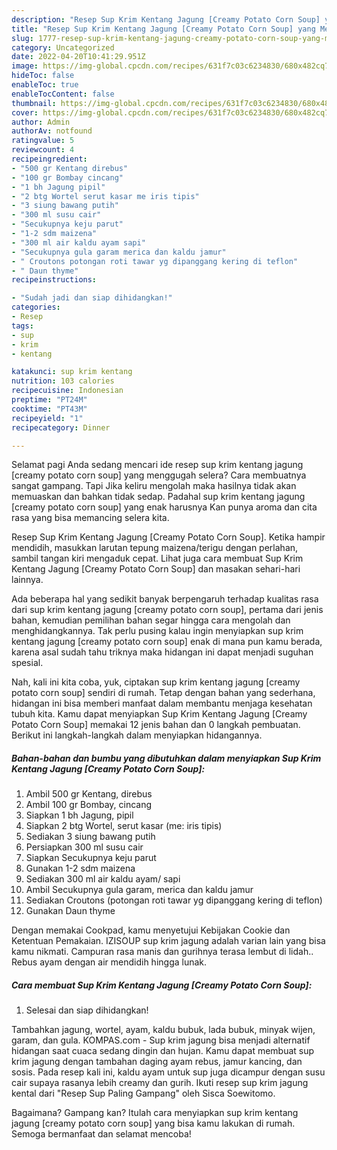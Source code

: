 ```yaml
---
description: "Resep Sup Krim Kentang Jagung [Creamy Potato Corn Soup] yang Menggugah Selera, Buat Buka Puasa Lezat"
title: "Resep Sup Krim Kentang Jagung [Creamy Potato Corn Soup] yang Menggugah Selera, Buat Buka Puasa Lezat"
slug: 1777-resep-sup-krim-kentang-jagung-creamy-potato-corn-soup-yang-menggugah-selera-buat-buka-puasa-lezat
category: Uncategorized
date: 2022-04-20T10:41:29.951Z
image: https://img-global.cpcdn.com/recipes/631f7c03c6234830/680x482cq70/sup-krim-kentang-jagung-creamy-potato-corn-soup-foto-resep-utama.jpg
hideToc: false
enableToc: true
enableTocContent: false
thumbnail: https://img-global.cpcdn.com/recipes/631f7c03c6234830/680x482cq70/sup-krim-kentang-jagung-creamy-potato-corn-soup-foto-resep-utama.jpg
cover: https://img-global.cpcdn.com/recipes/631f7c03c6234830/680x482cq70/sup-krim-kentang-jagung-creamy-potato-corn-soup-foto-resep-utama.jpg
author: Admin
authorAv: notfound
ratingvalue: 5
reviewcount: 4
recipeingredient:
- "500 gr Kentang direbus"
- "100 gr Bombay cincang"
- "1 bh Jagung pipil"
- "2 btg Wortel serut kasar me iris tipis"
- "3 siung bawang putih"
- "300 ml susu cair"
- "Secukupnya keju parut"
- "1-2 sdm maizena"
- "300 ml air kaldu ayam sapi"
- "Secukupnya gula garam merica dan kaldu jamur"
- " Croutons potongan roti tawar yg dipanggang kering di teflon"
- " Daun thyme"
recipeinstructions:

- "Sudah jadi dan siap dihidangkan!"
categories:
- Resep
tags:
- sup
- krim
- kentang

katakunci: sup krim kentang 
nutrition: 103 calories
recipecuisine: Indonesian
preptime: "PT24M"
cooktime: "PT43M"
recipeyield: "1"
recipecategory: Dinner

---
```



Selamat pagi Anda sedang mencari ide resep sup krim kentang jagung [creamy potato corn soup] yang menggugah selera? Cara membuatnya sangat gampang. Tapi Jika keliru mengolah maka hasilnya tidak akan memuaskan dan bahkan tidak sedap. Padahal sup krim kentang jagung [creamy potato corn soup] yang enak harusnya Kan punya aroma dan cita rasa yang bisa memancing selera kita.


Resep Sup Krim Kentang Jagung [Creamy Potato Corn Soup]. Ketika hampir mendidih, masukkan larutan tepung maizena/terigu dengan perlahan, sambil tangan kiri mengaduk cepat. Lihat juga cara membuat Sup Krim Kentang Jagung [Creamy Potato Corn Soup] dan masakan sehari-hari lainnya.

Ada beberapa hal yang sedikit banyak berpengaruh terhadap kualitas rasa dari sup krim kentang jagung [creamy potato corn soup], pertama dari jenis bahan, kemudian pemilihan bahan segar hingga cara mengolah dan menghidangkannya. Tak perlu pusing kalau ingin menyiapkan sup krim kentang jagung [creamy potato corn soup] enak di mana pun kamu berada, karena asal sudah tahu triknya maka hidangan ini dapat menjadi suguhan spesial.


Nah, kali ini kita coba, yuk, ciptakan sup krim kentang jagung [creamy potato corn soup] sendiri di rumah. Tetap dengan bahan yang sederhana, hidangan ini bisa memberi manfaat dalam membantu menjaga kesehatan tubuh kita. Kamu dapat menyiapkan Sup Krim Kentang Jagung [Creamy Potato Corn Soup] memakai 12 jenis bahan dan 0 langkah pembuatan. Berikut ini langkah-langkah dalam menyiapkan hidangannya.

<!--inarticleads1-->

##### Bahan-bahan dan bumbu yang dibutuhkan dalam menyiapkan Sup Krim Kentang Jagung [Creamy Potato Corn Soup]:

1. Ambil 500 gr Kentang, direbus
1. Ambil 100 gr Bombay, cincang
1. Siapkan 1 bh Jagung, pipil
1. Siapkan 2 btg Wortel, serut kasar (me: iris tipis)
1. Sediakan 3 siung bawang putih
1. Persiapkan 300 ml susu cair
1. Siapkan Secukupnya keju parut
1. Gunakan 1-2 sdm maizena
1. Sediakan 300 ml air kaldu ayam/ sapi
1. Ambil Secukupnya gula garam, merica dan kaldu jamur
1. Sediakan  Croutons (potongan roti tawar yg dipanggang kering di teflon)
1. Gunakan  Daun thyme


Dengan memakai Cookpad, kamu menyetujui Kebijakan Cookie dan Ketentuan Pemakaian. IZISOUP sup krim jagung adalah varian lain yang bisa kamu nikmati. Campuran rasa manis dan gurihnya terasa lembut di lidah.. Rebus ayam dengan air mendidih hingga lunak. 

<!--inarticleads2-->

##### Cara membuat Sup Krim Kentang Jagung [Creamy Potato Corn Soup]:


1. Selesai dan siap dihidangkan!

Tambahkan jagung, wortel, ayam, kaldu bubuk, lada bubuk, minyak wijen, garam, dan gula. KOMPAS.com - Sup krim jagung bisa menjadi alternatif hidangan saat cuaca sedang dingin dan hujan. Kamu dapat membuat sup krim jagung dengan tambahan daging ayam rebus, jamur kancing, dan sosis. Pada resep kali ini, kaldu ayam untuk sup juga dicampur dengan susu cair supaya rasanya lebih creamy dan gurih. Ikuti resep sup krim jagung kental dari &#34;Resep Sup Paling Gampang&#34; oleh Sisca Soewitomo. 

Bagaimana? Gampang kan? Itulah cara menyiapkan sup krim kentang jagung [creamy potato corn soup] yang bisa kamu lakukan di rumah. Semoga bermanfaat dan selamat mencoba!
